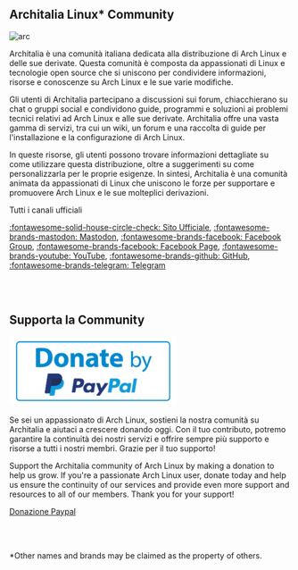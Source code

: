 
## Architalia Linux* Community

![arc](https://github.com/ArchItalia/site/assets/117321045/9f556b02-d9da-46d5-9d7c-f5f605e930ac)


Architalia è una comunità italiana dedicata alla distribuzione di Arch Linux e delle sue derivate. Questa comunità è composta da appassionati di Linux e tecnologie open source che si uniscono per condividere informazioni, risorse e conoscenze su Arch Linux e le sue varie modifiche. 

Gli utenti di Architalia partecipano a discussioni sui forum, chiacchierano su chat o gruppi social e condividono guide, programmi e soluzioni ai problemi tecnici relativi ad Arch Linux e alle sue derivate. Architalia offre una vasta gamma di servizi, tra cui un wiki, un forum e una raccolta di guide per l'installazione e la configurazione di Arch Linux. 

In queste risorse, gli utenti possono trovare informazioni dettagliate su come utilizzare questa distribuzione, oltre a suggerimenti su come personalizzarla per le proprie esigenze. In sintesi, Architalia è una comunità animata da appassionati di Linux che uniscono le forze per supportare e promuovere Arch Linux e le sue molteplici derivazioni.

Tutti i canali ufficiali 

 [:fontawesome-solid-house-circle-check: Sito Ufficiale](https://architalia.github.io/site/), <a rel="me" href="https://mastodon.uno/@architalia">:fontawesome-brands-mastodon: Mastodon</a>,
 [:fontawesome-brands-facebook: Facebook Group](https://www.facebook.com/groups/architalia), [:fontawesome-brands-facebook: Facebook Page](https://www.facebook.com/architalialinux),
 [:fontawesome-brands-youtube: YouTube](https://www.youtube.com/@ArchItalia), [:fontawesome-brands-github: GitHub](https://github.com/ArchItalia), [:fontawesome-brands-telegram: Telegram](https://t.me/architalialinux)
  
<br><br>



## Supporta la Community

[![paypal-donation-button](images/pp.png)](https://www.paypal.com/donate/?hosted_button_id=3C4YAF9NXMEWL) 


Se sei un appassionato di Arch Linux, sostieni la nostra comunità su Architalia e aiutaci a crescere donando oggi. Con il tuo contributo, potremo garantire la continuità dei nostri servizi e offrire sempre più supporto e risorse a tutti i nostri membri. Grazie per il tuo supporto!

Support the Architalia community of Arch Linux by making a donation to help us grow. If you're a passionate Arch Linux user, donate today and help us ensure the continuity of our services and provide even more support and resources to all of our members. Thank you for your support!

[Donazione Paypal](https://www.paypal.com/donate/?hosted_button_id=3C4YAF9NXMEWL)

<br><br>

*Other names and brands may be claimed as the property of others.
